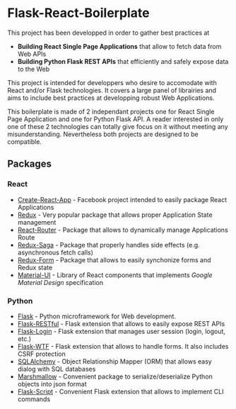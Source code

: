 # Flask-React-Boilerplate
This project has been developped in order to gather best practices at
 - **Building React Single Page Applications** that allow to fetch data from Web APIs
 - **Building Python Flask REST APIs** that efficiently and safely expose data to the Web

This project is intended for developpers who desire to accomodate with React and/or Flask technologies. It covers a large panel of librairies and aims to include best practices at developping robust Web Applications.

This boilerplate is made of 2 independant projects one for React Single Page Application and one for Python Flask API. A reader interested in only one of these 2 technologies can totally give focus on it without meeting any misunderstanding. Nevertheless both projects are designed to be compatible.

## Packages
### React
 - [Create-React-App](https://github.com/facebookincubator/create-react-app) - Facebook project intended to easily package React Applications
 - [Redux](https://github.com/reactjs/redux) - Very popular package that allows proper Application State management
 - [React-Router](https://github.com/ReactTraining/react-router) - Package that allows to dynamically manage Applications Route
 - [Redux-Saga](https://github.com/redux-saga/redux-saga) - Package that properly handles side effects (e.g. asynchronous fetch calls)
 - [Redux-Form](https://github.com/erikras/redux-form) - Package that allows to easily synchonize forms and Redux state
 - [Material-UI](https://github.com/callemall/material-ui) - Library of  React components that implements *Google Material Design* specification

### Python
 - [Flask](https://github.com/pallets/flask) - Python microframework for Web development.
 - [Flask-RESTful](https://github.com/flask-restful/flask-restful) - Flask extension that allows to easily expose REST APIs
 - [Flask-Login](https://github.com/maxcountryman/flask-login) - Flask extension that manages user session (login, logout, etc.)
 - [Flask-WTF](https://github.com/lepture/flask-wtf) - Flask extension that allows to handle forms. It also includes CSRF protection
 - [SQLAlchemy](https://github.com/zzzeek/sqlalchemy) - Object Relationship Mapper (ORM) that allows easy dialog with SQL databases
 - [Marshmallow](https://github.com/marshmallow-code/marshmallow) - Convenient package to serialize/deserialize Python objects into json format
 - [Flask-Script](https://github.com/smurfix/flask-script) - Convenient Flask extension that allows to implement CLI commands